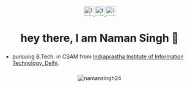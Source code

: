 <div align="center">
  <a href="www.linkedin.com/in/namansingh24" target="_blank">
    <img src="https://img.shields.io/static/v1?message=LinkedIn&logo=linkedin&label=&color=0077B5&logoColor=white&labelColor=&style=for-the-badge" height="25" alt="linkedin logo"  />
  </a>
  <a href="https://x.com/_IamNamanSingh" target="_blank">
    <img src="https://img.shields.io/static/v1?message=Twitter&logo=twitter&label=&color=1DA1F2&logoColor=white&labelColor=&style=for-the-badge" height="25" alt="twitter logo"  />
  </a>
  <a href="https://www.instagram.com/naman_24.04/" target="_blank">
    <img src="https://img.shields.io/static/v1?message=Instagram&logo=instagram&label=&color=E4405F&logoColor=white&labelColor=&style=for-the-badge" height="25" alt="instagram logo"  />
  </a>
</div>

###

<h1 align="center">hey there, I am Naman Singh 👋</h1>

###

- pursuing B.Tech. in CSAM from [Indraprastha Institute of Information Technology, Delhi](https://github.com/IIIT-Delhi).

###
<p align = "center"><img align="center" src="https://github-readme-stats.vercel.app/api/top-langs?username=namansingh24&show_icons=true&locale=en&layout=compact" alt="namansingh24" /></p>

###
